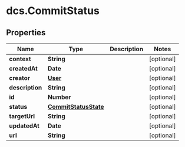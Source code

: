 # dcs.CommitStatus

## Properties
Name | Type | Description | Notes
------------ | ------------- | ------------- | -------------
**context** | **String** |  | [optional] 
**createdAt** | **Date** |  | [optional] 
**creator** | [**User**](User.md) |  | [optional] 
**description** | **String** |  | [optional] 
**id** | **Number** |  | [optional] 
**status** | [**CommitStatusState**](CommitStatusState.md) |  | [optional] 
**targetUrl** | **String** |  | [optional] 
**updatedAt** | **Date** |  | [optional] 
**url** | **String** |  | [optional] 
